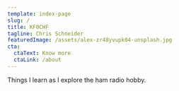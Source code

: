 ```yaml
---
template: index-page
slug: /
title: KF0CHF
tagline: Chris Schneider
featuredImage: /assets/alex-zr48yvupk04-unsplash.jpg
cta:
  ctaText: Know more
  ctaLink: /about
---
```

Things I learn as I explore the ham radio hobby.